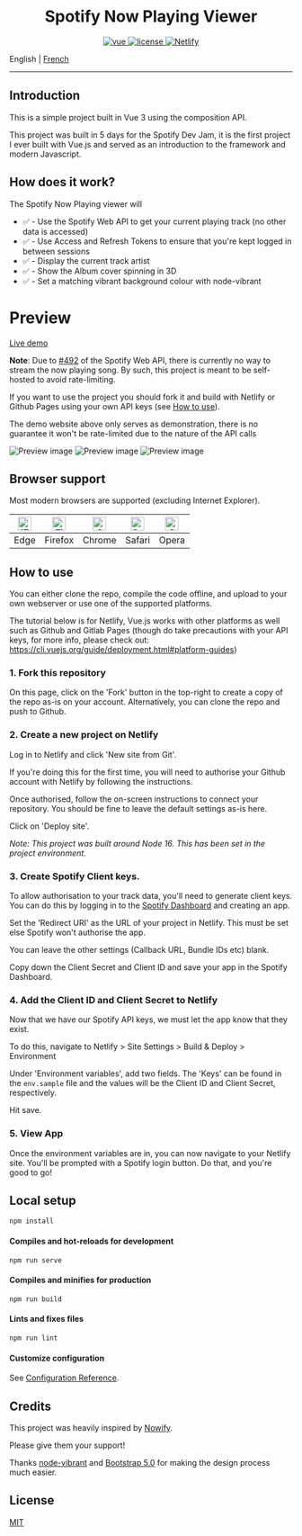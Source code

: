 # <center> Spotify Now Playing Viewer </center>

<p align="center">
  <a href="https://github.com/vuejs/vue">
    <img src="https://img.shields.io/badge/Vue-3.0.0-success" alt="vue">
  </a>
  <a href="https://github.com/Inkapable/spotify-viewer/blob/master/LICENSE">
    <img src="https://img.shields.io/github/license/mashape/apistatus.svg" alt="license">
  </a>
  <a href="https://app.netlify.com/sites/dazzling-visvesvaraya-84f8b1/deploys">
    <img src="https://api.netlify.com/api/v1/badges/3e981827-686d-47bd-b75c-6c60f22882b8/deploy-status" alt="Netlify">
  </a>
</p>

English | [French](./README.fr-FR.md)

---

## Introduction

This is a simple project built in Vue 3 using the composition API.

This project was built in 5 days for the Spotify Dev Jam, it is the first project
I ever built with Vue.js and served as an introduction to the framework and modern Javascript.

## How does it work?

The Spotify Now Playing viewer will

- ✅ - Use the Spotify Web API to get your current playing track (no other data is accessed)
- ✅ - Use Access and Refresh Tokens to ensure that you're kept logged in between sessions
- ✅ - Display the current track artist
- ✅ - Show the Album cover spinning in 3D
- ✅ - Set a matching vibrant background colour with node-vibrant

# Preview

[Live demo](https://spotify.liam.social)

**Note**: Due to [#492](https://github.com/spotify/web-api/issues/492) of the Spotify Web API, there is currently no way
to stream the now playing song. By such, this project is meant to be self-hosted to avoid rate-limiting.

If you want to use the project you should fork it and build with Netlify or Github Pages using your own API keys (see [How to use](#how-to-use)).

The demo website above only serves as demonstration, there is no guarantee it won't be rate-limited
due to the nature of the API calls

![Preview image](https://i.imgur.com/KDhOG9A.png)
![Preview image](https://i.imgur.com/6L7oT0Z.png)
![Preview image](https://i.imgur.com/YR1PjsD.png)

## Browser support

Most modern browsers are supported (excluding Internet Explorer).

| [<img src="https://raw.githubusercontent.com/alrra/browser-logos/master/src/edge/edge_48x48.png" alt="IE / Edge" width="24px" height="24px" />](https://godban.github.io/browsers-support-badges/) | [<img src="https://raw.githubusercontent.com/alrra/browser-logos/master/src/firefox/firefox_48x48.png" alt="Firefox" width="24px" height="24px" />](https://godban.github.io/browsers-support-badges/) | [<img src="https://raw.githubusercontent.com/alrra/browser-logos/master/src/chrome/chrome_48x48.png" alt="Chrome" width="24px" height="24px" />](https://godban.github.io/browsers-support-badges/) | [<img src="https://raw.githubusercontent.com/alrra/browser-logos/master/src/safari/safari_48x48.png" alt="Safari" width="24px" height="24px" />](https://godban.github.io/browsers-support-badges/) | [<img src="https://raw.githubusercontent.com/alrra/browser-logos/master/src/opera/opera_48x48.png" alt="Opera" width="24px" height="24px" />](https://godban.github.io/browsers-support-badges/) |
|----------------------------------------------------------------------------------------------------------------------------------------------------------------------------------------------------|--------------------------------------------------------------------------------------------------------------------------------------------------------------------------------------------------------|-----------------------------------------------------------------------------------------------------------------------------------------------------------------------------------------------------|-----------------------------------------------------------------------------------------------------------------------------------------------------------------------------------------------------|--------------------------------------------------------------------------------------------------------------------------------------------------------------------------------------------------|
| Edge                                                                                                                                                                                               | Firefox                                                                                                                                                                                                | Chrome                                                                                                                                                                                              | Safari                                                                                                                                                                                              | Opera                                                                                                                                                                                            |

## How to use

You can either clone the repo, compile the code offline, and upload to your own webserver or use one of
the supported platforms.

The tutorial below is for Netlify, Vue.js works with other platforms as well such as Github and Gitlab Pages
(though do take precautions with your API keys, for more info, please check out: https://cli.vuejs.org/guide/deployment.html#platform-guides)

### 1. Fork this repository

On this page, click on the 'Fork' button in the top-right to create a copy of the repo as-is on your account. Alternatively, you can clone the repo and push to Github.

### 2. Create a new project on Netlify

Log in to Netlify and click 'New site from Git'.

If you're doing this for the first time, you will need to authorise your Github account with Netlify by following the instructions.

Once authorised, follow the on-screen instructions to connect your repository. You should be fine to leave the default settings as-is here.

Click on 'Deploy site'.

_Note: This project was built around Node 16. This has been set in the project environment._

### 3. Create Spotify Client keys.

To allow authorisation to your track data, you'll need to generate client keys. You can do this by logging in to the [Spotify Dashboard](https://developer.spotify.com/dashboard/applications) and creating an app.

Set the 'Redirect URI' as the URL of your project in Netlify. This must be set else Spotify won't authorise the app.

You can leave the other settings (Callback URL, Bundle IDs etc) blank.

Copy down the Client Secret and Client ID and save your app in the Spotify Dashboard.

### 4. Add the Client ID and Client Secret to Netlify

Now that we have our Spotify API keys, we must let the app know that they exist.

To do this, navigate to Netlify > Site Settings > Build & Deploy > Environment

Under 'Environment variables', add two fields. The 'Keys' can be found in the `env.sample` file and the values will be the Client ID and Client Secret, respectively.

Hit save.

### 5. View App

Once the environment variables are in, you can now navigate to your Netlify site. You'll be prompted with a Spotify login button. Do that, and you're good to go!

## Local setup
```
npm install
```

#### Compiles and hot-reloads for development
```
npm run serve
```

#### Compiles and minifies for production
```
npm run build
```

#### Lints and fixes files
```
npm run lint
```

#### Customize configuration
See [Configuration Reference](https://cli.vuejs.org/config/).

## Credits

This project was heavily inspired by [Nowify](https://github.com/jonashcroft/Nowify).

Please give them your support!

Thanks [node-vibrant](https://github.com/Vibrant-Colors/node-vibrant)
and [Bootstrap 5.0](https://github.com/twbs/bootstrap) for making the design process much easier.

## License

[MIT](https://github.com/Inkapable/spotify-viewer/blob/master/LICENSE)
